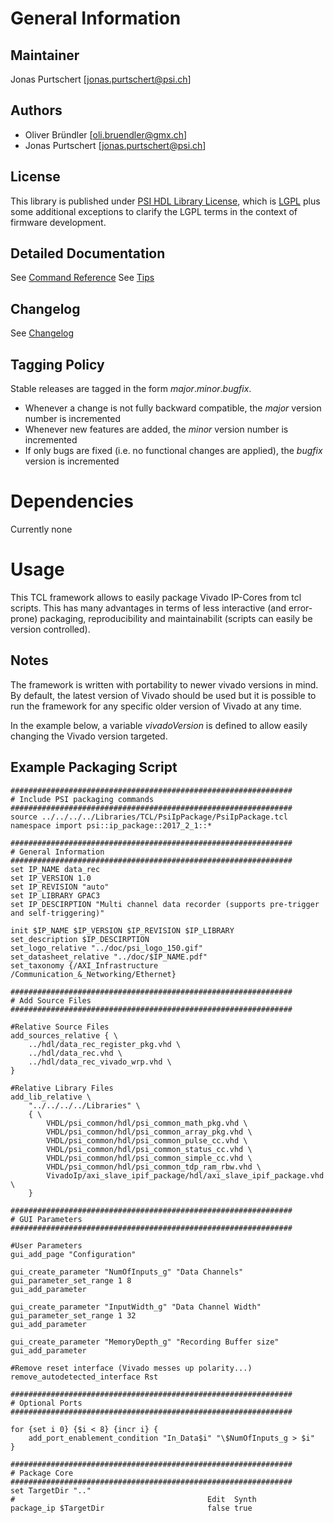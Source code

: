 # General Information

## Maintainer
Jonas Purtschert [jonas.purtschert@psi.ch]

## Authors
* Oliver Bründler [oli.bruendler@gmx.ch]
* Jonas Purtschert [jonas.purtschert@psi.ch]

## License
This library is published under [PSI HDL Library License](License.txt), which is [LGPL](LGPL2_1.txt) plus some additional exceptions to clarify the LGPL terms in the context of firmware development.

## Detailed Documentation
See [Command Reference](CommandRef.md)
See [Tips](Tips.md)

## Changelog
See [Changelog](Changelog.md)

## Tagging Policy
Stable releases are tagged in the form *major*.*minor*.*bugfix*. 

* Whenever a change is not fully backward compatible, the *major* version number is incremented
* Whenever new features are added, the *minor* version number is incremented
* If only bugs are fixed (i.e. no functional changes are applied), the *bugfix* version is incremented

# Dependencies

Currently none

# Usage
This TCL framework allows to easily package Vivado IP-Cores from tcl scripts. This has many advantages in terms of 
less interactive (and error-prone) packaging, reproducibility and maintainabilit (scripts can easily be version controlled).

## Notes
The framework is written with portability to newer vivado versions in mind. By default, the latest version of Vivado
should be used but it is possible to run the framework for any specific older version of Vivado at any time.

In the example below, a variable *vivadoVersion* is defined to allow easily changing the Vivado version targeted.

## Example Packaging Script
```
###############################################################
# Include PSI packaging commands
###############################################################
source ../../../../Libraries/TCL/PsiIpPackage/PsiIpPackage.tcl
namespace import psi::ip_package::2017_2_1::*

###############################################################
# General Information
###############################################################
set IP_NAME data_rec
set IP_VERSION 1.0
set IP_REVISION "auto"
set IP_LIBRARY GPAC3
set IP_DESCIRPTION "Multi channel data recorder (supports pre-trigger and self-triggering)"

init $IP_NAME $IP_VERSION $IP_REVISION $IP_LIBRARY
set_description $IP_DESCIRPTION
set_logo_relative "../doc/psi_logo_150.gif"
set_datasheet_relative "../doc/$IP_NAME.pdf"
set_taxonomy {/AXI_Infrastructure /Communication_&_Networking/Ethernet}

###############################################################
# Add Source Files
###############################################################

#Relative Source Files
add_sources_relative { \
	../hdl/data_rec_register_pkg.vhd \
	../hdl/data_rec.vhd \
	../hdl/data_rec_vivado_wrp.vhd \
}

#Relative Library Files
add_lib_relative \
	"../../../../Libraries"	\
	{ \
		VHDL/psi_common/hdl/psi_common_math_pkg.vhd \
		VHDL/psi_common/hdl/psi_common_array_pkg.vhd \
		VHDL/psi_common/hdl/psi_common_pulse_cc.vhd \
		VHDL/psi_common/hdl/psi_common_status_cc.vhd \
		VHDL/psi_common/hdl/psi_common_simple_cc.vhd \
		VHDL/psi_common/hdl/psi_common_tdp_ram_rbw.vhd \
		VivadoIp/axi_slave_ipif_package/hdl/axi_slave_ipif_package.vhd \
	}			

###############################################################
# GUI Parameters
###############################################################

#User Parameters
gui_add_page "Configuration"

gui_create_parameter "NumOfInputs_g" "Data Channels"
gui_parameter_set_range 1 8
gui_add_parameter

gui_create_parameter "InputWidth_g" "Data Channel Width"
gui_parameter_set_range 1 32
gui_add_parameter

gui_create_parameter "MemoryDepth_g" "Recording Buffer size"
gui_add_parameter

#Remove reset interface (Vivado messes up polarity...)
remove_autodetected_interface Rst

###############################################################
# Optional Ports
###############################################################

for {set i 0} {$i < 8} {incr i} {
	add_port_enablement_condition "In_Data$i" "\$NumOfInputs_g > $i"
}

###############################################################
# Package Core
###############################################################
set TargetDir ".."
#                                           Edit  Synth	
package_ip $TargetDir                       false true
```


